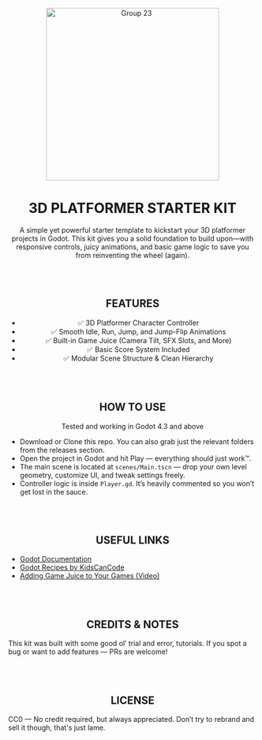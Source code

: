 <p align="center">
  <img width="350" alt="Group 23" src="https://github.com/SilverDemons-PK/3D-Platformer-Kit/assets/92097566/630fc077-3997-4fc2-b25f-03419cf02dae">
</p>

<h1 align="center">3D PLATFORMER STARTER KIT</h1> <p align="center">A simple yet powerful starter template to kickstart your 3D platformer projects in Godot. This kit gives you a solid foundation to build upon—with responsive controls, juicy animations, and basic game logic to save you from reinventing the wheel (again).</p>

<!-- replace with your actual image link -->
<br> <br> <h2 align="center">FEATURES</h2> <ul align="center"> <li>✅ 3D Platformer Character Controller</li> <li>✅ Smooth Idle, Run, Jump, and Jump-Flip Animations</li> <li>✅ Built-in Game Juice (Camera Tilt, SFX Slots, and More)</li> <li>✅ Basic Score System Included</li> <li>✅ Modular Scene Structure & Clean Hierarchy</li> </ul> <br> <br> <h2 align="center">HOW TO USE</h2> <p align="center">Tested and working in Godot 4.3 and above</p> <ul> <li>Download or Clone this repo. You can also grab just the relevant folders from the releases section.</li> <li>Open the project in Godot and hit Play — everything should just work™️.</li> <li>The main scene is located at <code>scenes/Main.tscn</code> — drop your own level geometry, customize UI, and tweak settings freely.</li> <li>Controller logic is inside <code>Player.gd</code>. It’s heavily commented so you won’t get lost in the sauce.</li> </ul> <br> <br> <h2 align="center">USEFUL LINKS</h2> <ul> <li><a href="https://docs.godotengine.org/en/stable/index.html" target="_blank">Godot Documentation</a></li> <li><a href="https://kidscancode.org/godot_recipes/3.x/" target="_blank">Godot Recipes by KidsCanCode</a></li> <li><a href="https://www.youtube.com/watch?v=1qA0nb4l7ns" target="_blank">Adding Game Juice to Your Games (Video)</a></li> </ul> <br> <br> <h2 align="center">CREDITS & NOTES</h2> <p>This kit was built with some good ol’ trial and error, tutorials. If you spot a bug or want to add features — PRs are welcome!</p> <br> <br> <h2 align="center">LICENSE</h2> <p>CC0 — No credit required, but always appreciated. Don’t try to rebrand and sell it though, that's just lame.</p>
